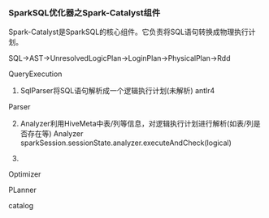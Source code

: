 ### SparkSQL优化器之Spark-Catalyst组件
Spark-Catalyst是SparkSQL的核心组件。它负责将SQL语句转换成物理执行计划。

SQL->AST->UnresolvedLogicPlan->LoginPlan->PhysicalPlan->Rdd

QueryExecution

1) SqlParser将SQL语句解析成一个逻辑执行计划(未解析)
antlr4

Parser

2) Analyzer利用HiveMeta中表/列等信息，对逻辑执行计划进行解析(如表/列是否存在等)
Analyzer
sparkSession.sessionState.analyzer.executeAndCheck(logical)

3)
Optimizer

PLanner

catalog